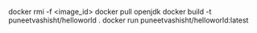 docker rmi -f <image_id>
docker pull openjdk
docker build -t puneetvashisht/helloworld .
docker run puneetvashisht/helloworld:latest